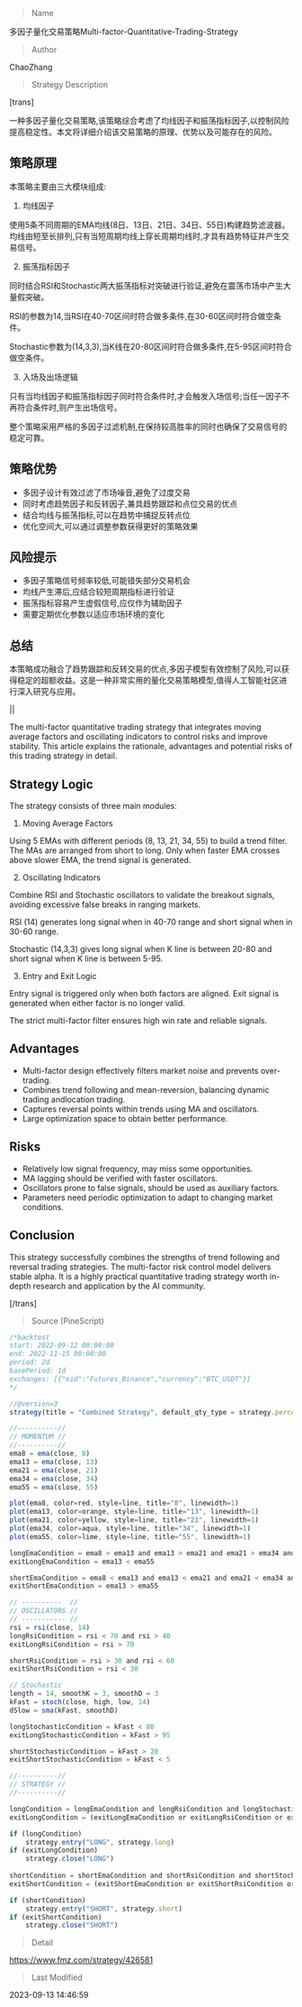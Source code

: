 
> Name

多因子量化交易策略Multi-factor-Quantitative-Trading-Strategy

> Author

ChaoZhang

> Strategy Description

[trans]

一种多因子量化交易策略,该策略综合考虑了均线因子和振荡指标因子,以控制风险提高稳定性。本文将详细介绍该交易策略的原理、优势以及可能存在的风险。

## 策略原理

本策略主要由三大模块组成:

1. 均线因子

使用5条不同周期的EMA均线(8日、13日、21日、34日、55日)构建趋势滤波器。均线由短至长排列,只有当短周期均线上穿长周期均线时,才具有趋势特征并产生交易信号。

2. 振荡指标因子

同时结合RSI和Stochastic两大振荡指标对突破进行验证,避免在震荡市场中产生大量假突破。

RSI的参数为14,当RSI在40-70区间时符合做多条件,在30-60区间时符合做空条件。

Stochastic参数为(14,3,3),当K线在20-80区间时符合做多条件,在5-95区间时符合做空条件。 

3. 入场及出场逻辑

只有当均线因子和振荡指标因子同时符合条件时,才会触发入场信号;当任一因子不再符合条件时,则产生出场信号。

整个策略采用严格的多因子过滤机制,在保持较高胜率的同时也确保了交易信号的稳定可靠。

## 策略优势

- 多因子设计有效过滤了市场噪音,避免了过度交易
- 同时考虑趋势因子和反转因子,兼具趋势跟踪和点位交易的优点
- 结合均线与振荡指标,可以在趋势中捕捉反转点位
- 优化空间大,可以通过调整参数获得更好的策略效果

## 风险提示 

- 多因子策略信号频率较低,可能错失部分交易机会
- 均线产生滞后,应结合较短周期指标进行验证
- 振荡指标容易产生虚假信号,应仅作为辅助因子
- 需要定期优化参数以适应市场环境的变化

## 总结

本策略成功融合了趋势跟踪和反转交易的优点,多因子模型有效控制了风险,可以获得稳定的超额收益。这是一种非常实用的量化交易策略模型,值得人工智能社区进行深入研究与应用。

||

The multi-factor quantitative trading strategy that integrates moving average factors and oscillating indicators to control risks and improve stability. This article explains the rationale, advantages and potential risks of this trading strategy in detail.

## Strategy Logic

The strategy consists of three main modules:

1. Moving Average Factors

Using 5 EMAs with different periods (8, 13, 21, 34, 55) to build a trend filter. The MAs are arranged from short to long. Only when faster EMA crosses above slower EMA, the trend signal is generated.

2. Oscillating Indicators 

Combine RSI and Stochastic oscillators to validate the breakout signals, avoiding excessive false breaks in ranging markets. 

RSI (14) generates long signal when in 40-70 range and short signal when in 30-60 range.

Stochastic (14,3,3) gives long signal when K line is between 20-80 and short signal when K line is between 5-95.

3. Entry and Exit Logic

Entry signal is triggered only when both factors are aligned. Exit signal is generated when either factor is no longer valid.

The strict multi-factor filter ensures high win rate and reliable signals.

## Advantages

- Multi-factor design effectively filters market noise and prevents over-trading.
- Combines trend following and mean-reversion, balancing dynamic trading andlocation trading.
- Captures reversal points within trends using MA and oscillators. 
- Large optimization space to obtain better performance.

## Risks

- Relatively low signal frequency, may miss some opportunities.
- MA lagging should be verified with faster oscillators.
- Oscillators prone to false signals, should be used as auxiliary factors.
- Parameters need periodic optimization to adapt to changing market conditions.

## Conclusion

This strategy successfully combines the strengths of trend following and reversal trading strategies. The multi-factor risk control model delivers stable alpha. It is a highly practical quantitative trading strategy worth in-depth research and application by the AI community.

[/trans]



> Source (PineScript)

``` javascript
/*backtest
start: 2022-09-12 00:00:00
end: 2022-11-15 00:00:00
period: 2d
basePeriod: 1d
exchanges: [{"eid":"Futures_Binance","currency":"BTC_USDT"}]
*/

//@version=3
strategy(title = "Combined Strategy", default_qty_type = strategy.percent_of_equity, default_qty_value = 100, commission_type=strategy.commission.percent, commission_value = .0020, pyramiding = 0, slippage = 3, overlay = true)

//----------//
// MOMENTUM //
//----------//
ema8 = ema(close, 8)
ema13 = ema(close, 13)
ema21 = ema(close, 21)
ema34 = ema(close, 34)
ema55 = ema(close, 55)

plot(ema8, color=red, style=line, title="8", linewidth=1)
plot(ema13, color=orange, style=line, title="13", linewidth=1)
plot(ema21, color=yellow, style=line, title="21", linewidth=1)
plot(ema34, color=aqua, style=line, title="34", linewidth=1)
plot(ema55, color=lime, style=line, title="55", linewidth=1)

longEmaCondition = ema8 > ema13 and ema13 > ema21 and ema21 > ema34 and ema34 > ema55
exitLongEmaCondition = ema13 < ema55

shortEmaCondition = ema8 < ema13 and ema13 < ema21 and ema21 < ema34 and ema34 < ema55
exitShortEmaCondition = ema13 > ema55

// ----------  //
// OSCILLATORS //
// ----------- //
rsi = rsi(close, 14)
longRsiCondition = rsi < 70 and rsi > 40
exitLongRsiCondition = rsi > 70

shortRsiCondition = rsi > 30 and rsi < 60
exitShortRsiCondition = rsi < 30

// Stochastic
length = 14, smoothK = 3, smoothD = 3
kFast = stoch(close, high, low, 14)
dSlow = sma(kFast, smoothD)

longStochasticCondition = kFast < 80
exitLongStochasticCondition = kFast > 95

shortStochasticCondition = kFast > 20
exitShortStochasticCondition = kFast < 5

//----------//
// STRATEGY //
//----------//

longCondition = longEmaCondition and longRsiCondition and longStochasticCondition and strategy.position_size == 0
exitLongCondition = (exitLongEmaCondition or exitLongRsiCondition or exitLongStochasticCondition) and strategy.position_size > 0

if (longCondition)
    strategy.entry("LONG", strategy.long)
if (exitLongCondition)
    strategy.close("LONG")
    
shortCondition = shortEmaCondition and shortRsiCondition and shortStochasticCondition and strategy.position_size == 0
exitShortCondition = (exitShortEmaCondition or exitShortRsiCondition or exitShortStochasticCondition) and strategy.position_size < 0

if (shortCondition)
    strategy.entry("SHORT", strategy.short)
if (exitShortCondition)
    strategy.close("SHORT")
```

> Detail

https://www.fmz.com/strategy/426581

> Last Modified

2023-09-13 14:46:59
